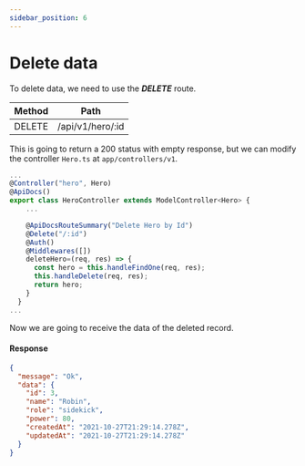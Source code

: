 ```yaml
---
sidebar_position: 6
---
```


# Delete data

To delete data, we need to use the _**DELETE**_ route.

| Method | Path             |
|--------|------------------|
| DELETE | /api/v1/hero/:id |

This is going to return a 200 status with empty response, but we can modify the controller `Hero.ts` at `app/controllers/v1`.

```js title="Hero.ts"
...
@Controller("hero", Hero)
@ApiDocs()
export class HeroController extends ModelController<Hero> {
    ...

    @ApiDocsRouteSummary("Delete Hero by Id")
    @Delete("/:id")
    @Auth()
    @Middlewares([])
    deleteHero=(req, res) => {
      const hero = this.handleFindOne(req, res);
      this.handleDelete(req, res);
      return hero;
    }
  }
...
```

Now we are going to receive the data of the deleted record.

#### Response
```json
{
  "message": "Ok",
  "data": {
    "id": 3,
    "name": "Robin",
    "role": "sidekick",
    "power": 80,
    "createdAt": "2021-10-27T21:29:14.278Z",
    "updatedAt": "2021-10-27T21:29:14.278Z"
  }
}
```